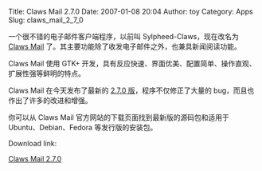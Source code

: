 Title: Claws Mail 2.7.0
Date: 2007-01-08 20:04
Author: toy
Category: Apps
Slug: claws_mail_2_7_0

一个很不错的电子邮件客户端程序，以前叫 Sylpheed-Claws，现在改名为 [Claws
Mail](http://www.claws-mail.org/)
了。其主要功能除了收发电子邮件之外，也兼具新闻阅读功能。

Claws Mail 使用 GTK+
开发，具有反应快速、界面优美、配置简单、操作直观、扩展性强等鲜明的特点。

Claws Mail 在今天发布了最新的 [2.7.0
版](http://www.claws-mail.org/news.php)，程序不仅修正了大量的
bug，而且也作出了许多的改进和增强。

你可以从 Claws Mail 官方网站的下载页面找到最新版的源码包和适用于
Ubuntu、Debian、Fedora 等发行版的安装包。

Download link:

[Claws Mail 2.7.0](http://www.claws-mail.org/downloads.php)
